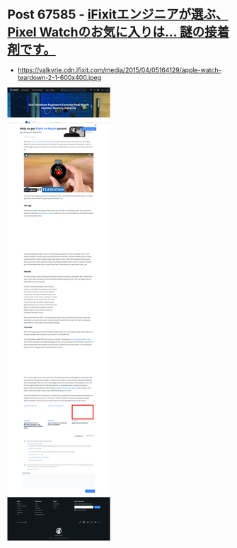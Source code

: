 # Post 67585 - [iFixitエンジニアが選ぶ、Pixel Watchのお気に入りは… 謎の接着剤です。](https://www.ifixit.com/News/67585/ifixit%e3%82%a8%e3%83%b3%e3%82%b8%e3%83%8b%e3%82%a2%e3%81%8c%e9%81%b8%e3%81%b6%e3%80%81pixel-watch%e3%81%ae%e3%81%8a%e6%b0%97%e3%81%ab%e5%85%a5%e3%82%8a%e3%81%af-%e8%ac%8e%e3%81%ae%e6%8e%a5)

- https://valkyrie.cdn.ifixit.com/media/2015/04/05164129/apple-watch-teardown-2-1-600x400.jpeg

![screencap](screenshots/86942473-204c-4fc4-8710-50c2d9184a2c.png)
